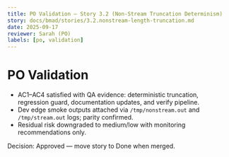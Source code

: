 ```yaml
---
title: PO Validation — Story 3.2 (Non-Stream Truncation Determinism)
story: docs/bmad/stories/3.2.nonstream-length-truncation.md
date: 2025-09-17
reviewer: Sarah (PO)
labels: [po, validation]
---
```


# PO Validation

- AC1–AC4 satisfied with QA evidence: deterministic truncation, regression guard, documentation updates, and verify pipeline.
- Dev edge smoke outputs attached via `/tmp/nonstream.out` and `/tmp/stream.out` logs; parity confirmed.
- Residual risk downgraded to medium/low with monitoring recommendations only.

Decision: Approved — move story to Done when merged.

